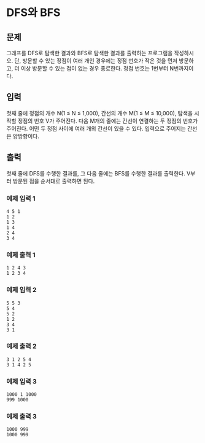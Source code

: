 # DFS와 BFS

## 문제

그래프를 DFS로 탐색한 결과와 BFS로 탐색한 결과를 출력하는 프로그램을 작성하시오. 단, 방문할 수 있는 정점이 여러 개인 경우에는 정점 번호가 작은 것을 먼저 방문하고, 더 이상 방문할 수 있는 점이 없는 경우
종료한다. 정점 번호는 1번부터 N번까지이다.

## 입력

첫째 줄에 정점의 개수 N(1 ≤ N ≤ 1,000), 간선의 개수 M(1 ≤ M ≤ 10,000), 탐색을 시작할 정점의 번호 V가 주어진다. 다음 M개의 줄에는 간선이 연결하는 두 정점의 번호가 주어진다. 어떤
두 정점 사이에 여러 개의 간선이 있을 수 있다. 입력으로 주어지는 간선은 양방향이다.

## 출력

첫째 줄에 DFS를 수행한 결과를, 그 다음 줄에는 BFS를 수행한 결과를 출력한다. V부터 방문된 점을 순서대로 출력하면 된다.

### 예제 입력 1

```
4 5 1
1 2
1 3
1 4
2 4
3 4
```

### 예제 출력 1

```
1 2 4 3
1 2 3 4
```

### 예제 입력 2

```
5 5 3
5 4
5 2
1 2
3 4
3 1
```

### 예제 출력 2

```
3 1 2 5 4
3 1 4 2 5
```

### 예제 입력 3

```
1000 1 1000
999 1000
```

### 예제 출력 3

```
1000 999
1000 999
```